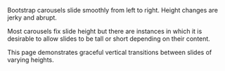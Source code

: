 
Bootstrap carousels slide smoothly from left to right. Height changes are jerky and abrupt. 

Most carousels fix slide height but there are instances in which it is desirable to allow slides to be tall or short depending on their content. 

This page demonstrates graceful vertical transitions between slides of varying heights. 